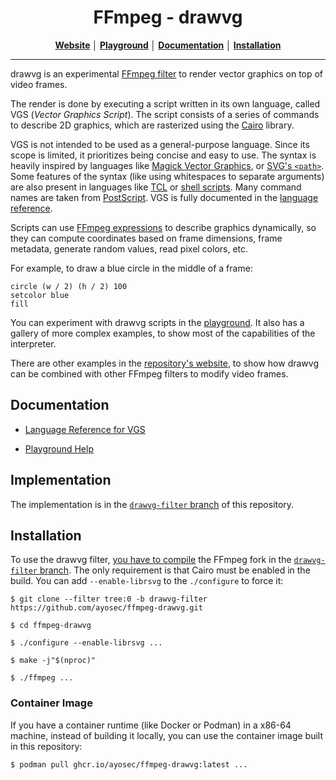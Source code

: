 <h1 align="center">FFmpeg - drawvg</h1>

<div align="center">

**[Website] │ [Playground] │ [Documentation](#documentation) │ [Installation](#installation)**

</div>

---

<!-- landing:intro -->

drawvg is an experimental [FFmpeg filter] to render vector graphics on top of
video frames.

[FFmpeg filter]: https://ffmpeg.org/ffmpeg-filters.html

The render is done by executing a script written in its own language, called VGS
(*Vector Graphics Script*). The script consists of a series of commands to
describe 2D graphics, which are rasterized using the [Cairo][libcairo] library.

[libcairo]: https://www.cairographics.org/

VGS is not intended to be used as a general-purpose language. Since its scope is
limited, it prioritizes being concise and easy to use. The syntax is heavily
inspired by languages like [Magick Vector Graphics][MGV], or
[SVG's `<path>`][svg-path]. Some features of the syntax (like using whitespaces
to separate arguments) are also present in languages like
[TCL](https://en.wikipedia.org/wiki/Tcl) or
[shell scripts](https://en.wikipedia.org/wiki/Shell_script).
Many command names are taken from [PostScript]. VGS is fully documented in the
[language reference][langref].

[svg-path]: https://developer.mozilla.org/en-US/docs/Web/SVG/Reference/Element/path
[MGV]: https://imagemagick.org/script/magick-vector-graphics.php
[PostScript]: https://en.wikipedia.org/wiki/PostScript
[langref]: https://ayosec.github.io/ffmpeg-drawvg/playground/docs/langref.html

Scripts can use [FFmpeg expressions] to describe graphics dynamically, so they
can compute coordinates based on frame dimensions, frame metadata, generate
random values, read pixel colors, etc.

[FFmpeg expressions]: https://ffmpeg.org/ffmpeg-utils.html#Expression-Evaluation

<!-- /landing:intro -->

For example, to draw a blue circle in the middle of a frame:

```
circle (w / 2) (h / 2) 100
setcolor blue
fill
```

You can experiment with  drawvg scripts in the [playground]. It also has a
gallery of more complex examples, to show most of the capabilities of the
interpreter.

There are other examples in the [repository's website][website], to show how
drawvg can be combined with other FFmpeg filters to modify video frames.

[website]: https://ayosec.github.io/ffmpeg-drawvg/
[playground]: https://ayosec.github.io/ffmpeg-drawvg/playground/

## Documentation

* [Language Reference for VGS][langref]

* [Playground Help](https://ayosec.github.io/ffmpeg-drawvg/playground/docs/manual.html)

## Implementation

The implementation is in the [`drawvg-filter` branch](/../drawvg-filter/) of
this repository.

## Installation

To use the drawvg filter, [you have to compile][ffbuild] the FFmpeg fork in the
[`drawvg-filter` branch](/../drawvg-filter/). The only requirement is that Cairo
must be enabled in the build. You can add `--enable-librsvg` to the
`./configure` to force it:

[ffbuild]: https://trac.ffmpeg.org/wiki/CompilationGuide

```console
$ git clone --filter tree:0 -b drawvg-filter https://github.com/ayosec/ffmpeg-drawvg.git

$ cd ffmpeg-drawvg

$ ./configure --enable-librsvg ...

$ make -j"$(nproc)"

$ ./ffmpeg ...
```

### Container Image

If you have a container runtime (like Docker or Podman) in a x86-64 machine,
instead of building it locally, you can use the container image built in this
repository:

```console
$ podman pull ghcr.io/ayosec/ffmpeg-drawvg:latest ...
```
